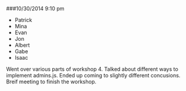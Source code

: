 ###10/30/2014
9:10 pm

* Patrick
* Mina
* Evan
* Jon
* Albert
* Gabe
* Isaac

Went over various parts of workshop 4. Talked about different ways to implement admins.js. Ended up coming to slightly different concusions. Breif meeting to finish the workshop.
